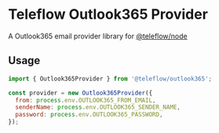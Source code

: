 # Teleflow Outlook365 Provider

A Outlook365 email provider library for [@teleflow/node](https://github.com/khulnasoft/teleflow)

## Usage

```javascript
import { Outlook365Provider } from '@teleflow/outlook365';

const provider = new Outlook365Provider({
  from: process.env.OUTLOOK365_FROM_EMAIL,
  senderName: process.env.OUTLOOK365_SENDER_NAME,
  password: process.env.OUTLOOK365_PASSWORD,
});
```
